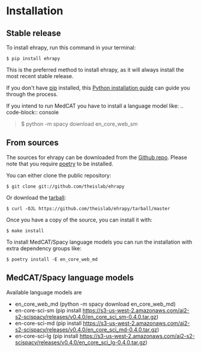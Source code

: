 ```{highlight} shell
```

# Installation

## Stable release

To install ehrapy, run this command in your terminal:

```console
$ pip install ehrapy
```

This is the preferred method to install ehrapy, as it will always install the most recent stable release.

If you don't have [pip] installed, this [Python installation guide] can guide you through the process.

If you intend to run MedCAT you have to install a language model like:
.. code-block:: console

> \$ python -m spacy download en_core_web_sm

## From sources

The sources for ehrapy can be downloaded from the [Github repo].
Please note that you require [poetry] to be installed.

You can either clone the public repository:

```console
$ git clone git://github.com/theislab/ehrapy
```

Or download the [tarball]:

```console
$ curl -OJL https://github.com/theislab/ehrapy/tarball/master
```

Once you have a copy of the source, you can install it with:

```console
$ make install
```

To install MedCAT/Spacy language models you can run the installation with extra dependency groups like:

```console
$ poetry install -E en_core_web_md
```

## MedCAT/Spacy language models

Available language models are

- en_core_web_md (python -m spacy download en_core_web_md)
- en-core-sci-sm  (pip install <https://s3-us-west-2.amazonaws.com/ai2-s2-scispacy/releases/v0.4.0/en_core_sci_sm-0.4.0.tar.gz>)
- en-core-sci-md  (pip install <https://s3-us-west-2.amazonaws.com/ai2-s2-scispacy/releases/v0.4.0/en_core_sci_md-0.4.0.tar.gz>)
- en-core-sci-lg  (pip install <https://s3-us-west-2.amazonaws.com/ai2-s2-scispacy/releases/v0.4.0/en_core_sci_lg-0.4.0.tar.gz>)

[github repo]: https://github.com/theislab/ehrapy
[pip]: https://pip.pypa.io
[poetry]: https://python-poetry.org/
[python installation guide]: http://docs.python-guide.org/en/latest/starting/installation/
[tarball]: https://github.com/theislab/ehrapy/tarball/master
